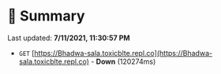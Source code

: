 # 📖 Summary
Last updated: **7/11/2021, 11:30:57 PM**

- `GET` [https://Bhadwa-sala.toxicblte.repl.co](https://Bhadwa-sala.toxicblte.repl.co) - **Down** (120274ms)
